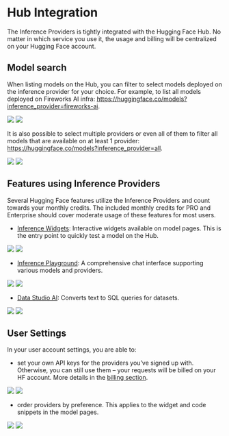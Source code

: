 # Hub Integration

The Inference Providers is tightly integrated with the Hugging Face Hub. No matter in which service you use it, the usage and billing will be centralized on your Hugging Face account.

## Model search

When listing models on the Hub, you can filter to select models deployed on the inference provider for your choice. For example, to list all models deployed on Fireworks AI infra: https://huggingface.co/models?inference_provider=fireworks-ai.

<div class="flex justify-center">
    <img class="block light:hidden" src="https://huggingface.co/datasets/huggingface/documentation-images/resolve/main/inference-providers/models-filter-by-provider-light.png"/>
    <img class="block dark:hidden" src="https://huggingface.co/datasets/huggingface/documentation-images/resolve/main/inference-providers/models-filter-by-provider-dark.png"/>
</div>

It is also possible to select multiple providers or even all of them to filter all models that are available on at least 1 provider: https://huggingface.co/models?inference_provider=all.

<div class="flex justify-center">
    <img class="block light:hidden" src="https://huggingface.co/datasets/huggingface/documentation-images/resolve/main/inference-providers/models-filter-any-provider-light.png"/>
    <img class="block dark:hidden" src="https://huggingface.co/datasets/huggingface/documentation-images/resolve/main/inference-providers/models-filter-any-provider-dark.png"/>
</div>

## Features using Inference Providers

Several Hugging Face features utilize the Inference Providers and count towards your monthly credits. The included monthly credits for PRO and Enterprise should cover moderate usage of these features for most users.

- [Inference Widgets](https://huggingface.co/deepseek-ai/DeepSeek-V3-0324): Interactive widgets available on model pages. This is the entry point to quickly test a model on the Hub.

<div class="flex justify-center">
    <img class="block light:hidden" src="https://huggingface.co/datasets/huggingface/documentation-images/resolve/main/inference-providers/widget-select-provider-light.png"/>
    <img class="block dark:hidden" src="https://huggingface.co/datasets/huggingface/documentation-images/resolve/main/inference-providers/widget-select-provider-dark.png"/>
</div>

- [Inference Playground](https://huggingface.co/playground): A comprehensive chat interface supporting various models and providers.

<div class="flex justify-center">
    <img class="block light:hidden" src="https://huggingface.co/datasets/huggingface/documentation-images/resolve/main/inference-providers/playground-example-light.png"/>
    <img class="block dark:hidden" src="https://huggingface.co/datasets/huggingface/documentation-images/resolve/main/inference-providers/playground-example-dark.png"/>
</div>

- [Data Studio AI](https://huggingface.co/datasets/open-r1/codeforces-cots/viewer): Converts text to SQL queries for datasets.

<div class="flex justify-center">
    <img class="block light:hidden" src="https://huggingface.co/datasets/huggingface/documentation-images/resolve/main/inference-providers/data-studio-example-light.png"/>
    <img class="block dark:hidden" src="https://huggingface.co/datasets/huggingface/documentation-images/resolve/main/inference-providers/data-studio-example-dark.png"/>
</div>

## User Settings

In your user account settings, you are able to:
- set your own API keys for the providers you’ve signed up with. Otherwise, you can still use them – your requests will be billed on your HF account. More details in the [billing section](./pricing#routed-requests-vs-direct-calls).

<div class="flex justify-center">
    <img class="block light:hidden" src="https://huggingface.co/datasets/huggingface/documentation-images/resolve/main/inference-providers/set-custom-key-light.png"/>
    <img class="block dark:hidden" src="https://huggingface.co/datasets/huggingface/documentation-images/resolve/main/inference-providers/set-custom-key-dark.png"/>
</div>

- order providers by preference. This applies to the widget and code snippets in the model pages.

<div class="flex justify-center">
    <img class="block light:hidden" src="https://huggingface.co/datasets/huggingface/documentation-images/resolve/main/inference-providers/provider-list-light.png"/>
    <img class="block dark:hidden" src="https://huggingface.co/datasets/huggingface/documentation-images/resolve/main/inference-providers/provider-list-dark.png"/>
</div>
